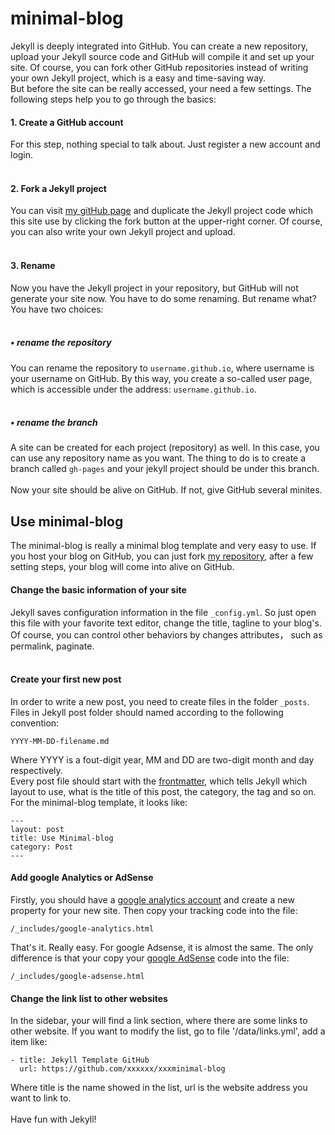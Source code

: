 # minimal-blog

Jekyll is deeply integrated into GitHub. You can create a new repository, upload your Jekyll source code and GitHub will compile it and set up 
your site. Of course, you can fork other GitHub repositories instead of writing your own Jekyll project, which is a easy and time-saving way.  
But before the site can be really accessed, your need a few settings. The following steps help you to go through the basics:  
#### 1. Create a GitHub account  
For this step, nothing special to talk about. Just register a new account and login.  
<br>
#### 2. Fork a Jekyll project
You can visit [my gitHub page](https://github.com/r____________/minimal-blog) and duplicate the Jekyll project code which this site use by clicking 
the fork button at the upper-right corner. Of course, you can also write your own Jekyll project and upload.  
<br>
#### 3. Rename
Now you have the Jekyll project in your repository, but GitHub will not generate your site now. You have to do some renaming. But rename what? You 
have two choices:  
<br>
##### • rename the repository  
You can rename the repository to `username.github.io`, where username is your username on GitHub. By this way, you create a so-called user page, which 
is accessible under the address: `username.github.io`.  
<br>
##### • rename the branch  
A site can be created for each project (repository) as well. In this case, you can use any repository name as you want. The thing to do is to create a 
branch called `gh-pages` and your jekyll project should be under this branch.  
<br>
Now your site should be alive on GitHub. If not, give GitHub several minites.  
  
## Use minimal-blog
  
The minimal-blog is really a minimal blog template and very easy to use. If you host your blog on GitHub, you can just fork 
[my repository](https://github.com/r____________/minimal-blog), after a few setting steps, your blog will come into alive on GitHub. 
<br>
#### Change the basic information of your site
Jekyll saves configuration information in the file `_config.yml`. So just open this file with your favorite text editor, change 
the title, tagline to your blog's. Of course, you can control other behaviors by changes attributes， such as permalink, paginate.  
<br>
#### Create your first new post
In order to write a new post, you need to create files in the folder `_posts`. Files in Jekyll post folder should named according to 
the following convention:
```
YYYY-MM-DD-filename.md  
```
Where YYYY is a fout-digit year, MM and DD are two-digit month and day respectively.  
Every post file should start with the [frontmatter](https://jekyllrb.com/docs/frontmatter/), which tells Jekyll which layout to use, what is 
the title of this post, the category, the tag and so on. For the minimal-blog template, it looks like:  
```
---
layout: post  
title: Use Minimal-blog  
category: Post
---
```
#### Add google Analytics or AdSense
Firstly, you should have a [google analytics account](https://support.google.com/analytics/answer/1008015?hl=en) and create a new property for 
your new site. Then copy your tracking code into the file:
```
/_includes/google-analytics.html
```
That's it. Really easy.
For google Adsense, it is almost the same. The only difference is that your copy your [google AdSense](https://www.google.com/adsense/) code 
into the file:
```
/_includes/google-adsense.html
```
#### Change the link list to other websites
In the sidebar, your will find a link section, where there are some links to other website. If you want to modify the list, go to file '/data/links.yml', 
add a item like:
```
- title: Jekyll Template GitHub
  url: https://github.com/xxxxxx/xxxminimal-blog
```
Where title is the name showed in the list, url is the website address you want to link to.  
<br>
Have fun with Jekyll!
